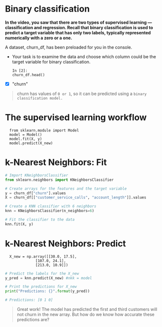 # Binary classification
**In the video, you saw that there are two types of supervised learning — classification and regression. Recall that binary classification is used to predict a target variable that has only two labels, typically represented numerically with a zero or a one.**

A dataset, churn_df, has been preloaded for you in the console.
- Your task is to examine the data and choose which column could be the target variable for binary classification.

      In [2]:
      churn_df.head()
- [x] "churn"
> churn has values of `0 or 1`, so it can be predicted using a `binary classification model.`
# The supervised learning workflow
      from sklearn.module import Model
      model = Model()
      model.fit(X, y)
      model.predict(X_new)
# k-Nearest Neighbors: Fit
```py
# Import KNeighborsClassifier
from sklearn.neighbors import KNeighborsClassifier 

# Create arrays for the features and the target variable
y = churn_df["churn"].values
X = churn_df[["customer_service_calls", "account_length"]].values

# Create a KNN classifier with 6 neighbors
knn = KNeighborsClassifier(n_neighbors=6)

# Fit the classifier to the data
knn.fit(X, y)
```
# k-Nearest Neighbors: Predict
      X_new = np.array([[30.0, 17.5],
                  [107.0, 24.1],
                  [213.0, 10.9]])
```py
# Predict the labels for the X_new
y_pred = knn.predict(X_new) #nkk = model

# Print the predictions for X_new
print("Predictions: {}".format(y_pred)) 

# Predictions: [0 1 0]
```
> Great work! The model has predicted the first and third customers will not churn in the new array. But how do we know how accurate these predictions are?
